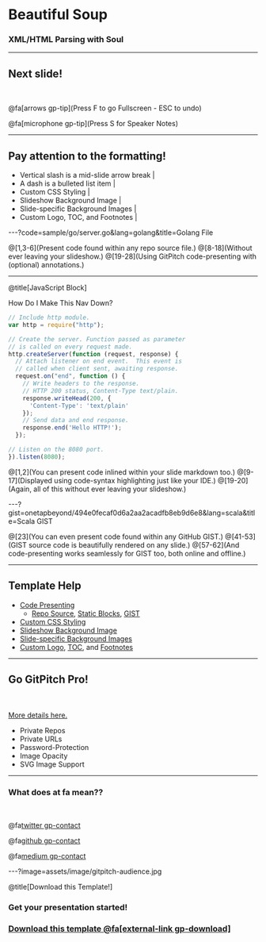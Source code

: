 # Beautiful Soup

### XML/HTML Parsing with Soul

---

## Next slide!

<br>

@fa[arrows gp-tip](Press F to go Fullscreen - ESC to undo)

@fa[microphone gp-tip](Press S for Speaker Notes)

---

## Pay attention to the formatting!

- Vertical slash is a mid-slide arrow break |
- A dash is a bulleted list item |
- Custom CSS Styling |
- Slideshow Background Image |
- Slide-specific Background Images |
- Custom Logo, TOC, and Footnotes |

---?code=sample/go/server.go&lang=golang&title=Golang File

@[1,3-6](Present code found within any repo source file.)
@[8-18](Without ever leaving your slideshow.)
@[19-28](Using GitPitch code-presenting with (optional) annotations.)

---

@title[JavaScript Block]

<p><span class="slide-title">How Do I Make This Nav Down?</span></p>

```javascript
// Include http module.
var http = require("http");

// Create the server. Function passed as parameter
// is called on every request made.
http.createServer(function (request, response) {
  // Attach listener on end event.  This event is
  // called when client sent, awaiting response.
  request.on("end", function () {
    // Write headers to the response.
    // HTTP 200 status, Content-Type text/plain.
    response.writeHead(200, {
      'Content-Type': 'text/plain'
    });
    // Send data and end response.
    response.end('Hello HTTP!');
  });

// Listen on the 8080 port.
}).listen(8080);
```

@[1,2](You can present code inlined within your slide markdown too.)
@[9-17](Displayed using code-syntax highlighting just like your IDE.)
@[19-20](Again, all of this without ever leaving your slideshow.)

---?gist=onetapbeyond/494e0fecaf0d6a2aa2acadfb8eb9d6e8&lang=scala&title=Scala GIST

@[23](You can even present code found within any GitHub GIST.)
@[41-53](GIST source code is beautifully rendered on any slide.)
@[57-62](And code-presenting works seamlessly for GIST too, both online and offline.)

---

## Template Help

- [Code Presenting](https://github.com/gitpitch/gitpitch/wiki/Code-Presenting)
  + [Repo Source](https://github.com/gitpitch/gitpitch/wiki/Code-Delimiter-Slides), [Static Blocks](https://github.com/gitpitch/gitpitch/wiki/Code-Slides), [GIST](https://github.com/gitpitch/gitpitch/wiki/GIST-Slides) 
- [Custom CSS Styling](https://github.com/gitpitch/gitpitch/wiki/Slideshow-Custom-CSS)
- [Slideshow Background Image](https://github.com/gitpitch/gitpitch/wiki/Background-Setting)
- [Slide-specific Background Images](https://github.com/gitpitch/gitpitch/wiki/Image-Slides#background)
- [Custom Logo](https://github.com/gitpitch/gitpitch/wiki/Logo-Setting), [TOC](https://github.com/gitpitch/gitpitch/wiki/Table-of-Contents), and [Footnotes](https://github.com/gitpitch/gitpitch/wiki/Footnote-Setting)

---

## Go GitPitch Pro!

<br>
<div class="left">
    <i class="fa fa-user-secret fa-5x" aria-hidden="true"> </i><br>
    <a href="https://gitpitch.com/pro-features" class="pro-link">
    More details here.</a>
</div>
<div class="right">
    <ul>
        <li>Private Repos</li>
        <li>Private URLs</li>
        <li>Password-Protection</li>
        <li>Image Opacity</li>
        <li>SVG Image Support</li>
    </ul>
</div>

---

### What does at fa mean??

<br>

@fa[twitter gp-contact](@gitpitch)

@fa[github gp-contact](gitpitch)

@fa[medium gp-contact](@gitpitch)

---?image=assets/image/gitpitch-audience.jpg

@title[Download this Template!]

### <span class="white">Get your presentation started!</span>
### [Download this template @fa[external-link gp-download]](https://gitpitch.com/template/download/aqua)

